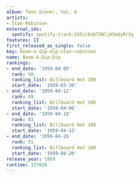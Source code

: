 ```yaml
---
album: Teen Scene!, Vol. 6
artists:
- Stan Robinson
external_ids:
  spotify: spotify:track:2X5ic6n67INljHSmdyRrVy
features: []
first_released_as_single: false
key: boom-a-dip-dip-stan-robinson
name: Boom-A-Dip-Dip
rankings:
- end_date: '1959-04-05'
  rank: 98
  ranking_list: Billboard Hot 100
  start_date: '1959-03-30'
- end_date: '1959-04-12'
  rank: 89
  ranking_list: Billboard Hot 100
  start_date: '1959-04-06'
- end_date: '1959-04-19'
  rank: 83
  ranking_list: Billboard Hot 100
  start_date: '1959-04-13'
- end_date: '1959-04-26'
  rank: 91
  ranking_list: Billboard Hot 100
  start_date: '1959-04-20'
release_year: 1959
runtime: 127026
---
```



